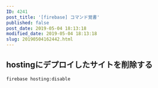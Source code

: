 ```yaml
---
ID: 4241
post_title: '[firebase] コマンド覚書'
published: false
post_date: 2019-05-04 18:13:18
modified_date: 2019-05-04 18:13:18
slug: 20190504162442.html
---
```


## hostingにデプロイしたサイトを削除する

```
firebase hosting:disable
```
